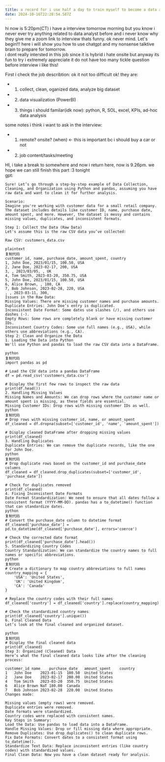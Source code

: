 ```yaml
---
title: a record for i use half a day to train myself to become a data analyst
date: 2024-10-16T22:28:54.587Z
---
```





hi now is 5:20pm(CT) i have a interview tomorrow morning but you know i never ever try anything related to data analyst before and i never know why they give me a zoom link to interview thats funny. ok never mind. Let's begin!!! here i will show you how to use chatgpt and my nonsense talktive brain to prepare for tomorrow.    
i dont really intersted in this job since it is hybrid i hate onsite but anyway its fun to try i extremely appreciate it do not have too many tickle question before interview i like this!
   
First i check the job describtion: ok it not too difficult ok!
they are:   
- 1. collect, clean, oganized data, analyze big dataset
- 2. data visualization (PowerBI)
- 3. things i should familar(idk now): python, R, SOL, excel, KPIs, ad-hoc data analysis  
  
some notes i think i want to ask in the interview: 
- 1. remote? onsite? (when)  <- this is important bc i should buy a car or not
- 2. job content/tasks/meeting  
  
  
HI, i take a break to somewhere and now i return here, now is 9.26pm. we hope we can still finish this part :3 tonight  
gpt:
```
Sure! Let’s go through a step-by-step example of Data Collection, Cleaning, and Organization using Python and pandas, assuming you have raw data and want to clean it for further analysis.

Scenario:
Imagine you're working with customer data for a small retail company. The dataset includes details like customer ID, name, purchase date, amount spent, and more. However, the dataset is messy and contains missing values, duplicates, and inconsistent formats.

Step 1: Collect the Data (Raw Data)
Let's assume this is the raw CSV data you’ve collected:

Raw CSV: customers_data.csv

plaintext
复制代码
customer_id, name, purchase_date, amount_spent, country
1, John Doe, 2023/01/15, 100.50, USA
2, Jane Doe, 2023-02-17, 200, USA
3, , 2023/03/05, , UK
4, Tom Smith, 2023-03-20, 350.75, USA
5, John Doe, 2023/01/15, 100.50, USA
6, Alice Brown, , 180, CA
7, Bob Johnson, 2023-02-28, 220, USA
, , 2023-03-11, 300, 
Issues in the Raw Data:
Missing Values: There are missing customer names and purchase amounts.
Duplicate Entries: John Doe’s entry is duplicated.
Inconsistent Date Format: Some dates use slashes (/), and others use dashes (-).
Empty Rows: Some rows are completely blank or have missing customer IDs.
Inconsistent Country Codes: Some use full names (e.g., USA), while others use abbreviations (e.g., CA).
Step 2: Clean and Organize the Data
1. Loading the Data into Python
We'll use Python and pandas to load the raw CSV data into a DataFrame.

python
复制代码
import pandas as pd

# Load the CSV data into a pandas DataFrame
df = pd.read_csv('customers_data.csv')

# Display the first few rows to inspect the raw data
print(df.head())
2. Handling Missing Values
Missing Names and Amounts: We can drop rows where the customer name or amount spent is missing, as these fields are essential.
Missing Customer IDs: Drop rows with missing customer IDs as well.
python
复制代码
# Drop rows with missing customer_id, name, or amount_spent
df_cleaned = df.dropna(subset=['customer_id', 'name', 'amount_spent'])

# Display cleaned DataFrame after dropping missing values
print(df_cleaned)
3. Handling Duplicates
Duplicate Entries: We can remove the duplicate records, like the one for John Doe.
python
复制代码
# Drop duplicate rows based on the customer_id and purchase_date columns
df_cleaned = df_cleaned.drop_duplicates(subset=['customer_id', 'purchase_date'])

# Check for duplicates removed
print(df_cleaned)
4. Fixing Inconsistent Date Formats
Date Format Standardization: We need to ensure that all dates follow a consistent format (YYYY-MM-DD). pandas has a to_datetime() function that can standardize dates.
python
复制代码
# Convert the purchase_date column to datetime format
df_cleaned['purchase_date'] = pd.to_datetime(df_cleaned['purchase_date'], errors='coerce')

# Check the corrected date format
print(df_cleaned['purchase_date'].head())
5. Standardizing Country Codes
Country Standardization: We can standardize the country names to full names or specific abbreviations.
python
复制代码
# Create a dictionary to map country abbreviations to full names
country_mapping = {
    'USA': 'United States',
    'UK': 'United Kingdom',
    'CA': 'Canada'
}

# Replace the country codes with their full names
df_cleaned['country'] = df_cleaned['country'].replace(country_mapping)

# Check the standardized country names
print(df_cleaned['country'].unique())
6. Final Cleaned Data
Let’s look at the final cleaned and organized dataset.

python
复制代码
# Display the final cleaned data
print(df_cleaned)
Step 3: Organized (Cleaned) Data
Here’s what the final cleaned data looks like after the cleaning process:

customer_id	name	purchase_date	amount_spent	country
1	John Doe	2023-01-15	100.50	United States
2	Jane Doe	2023-02-17	200.00	United States
4	Tom Smith	2023-03-20	350.75	United States
6	Alice Brown	NaT	180.00	Canada
7	Bob Johnson	2023-02-28	220.00	United States
Changes made:

Missing values (empty rows) were removed.
Duplicate entries were removed.
Date formats were standardized.
Country codes were replaced with consistent names.
Key Steps in Summary:
Load the Data: Use pandas to load data into a DataFrame.
Handle Missing Values: Drop or fill missing data where appropriate.
Remove Duplicates: Use drop_duplicates() to clean duplicate rows.
Fix Date Formats: Convert dates to a consistent format using to_datetime().
Standardize Text Data: Replace inconsistent entries (like country codes) with standardized values.
Final Clean Data: Now you have a clean dataset ready for analysis.
```